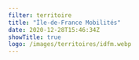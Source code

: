 ```yaml
---
filter: territoire
title: "Île-de-France Mobilités"
date: 2020-12-28T15:46:34Z
showTitle: true
logo: /images/territoires/idfm.webp
---
```

